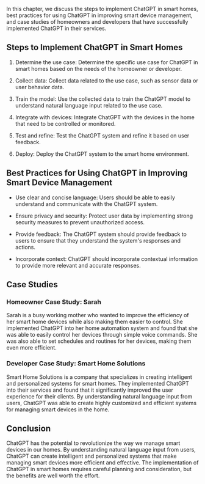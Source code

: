 
In this chapter, we discuss the steps to implement ChatGPT in smart homes, best practices for using ChatGPT in improving smart device management, and case studies of homeowners and developers that have successfully implemented ChatGPT in their services.

Steps to Implement ChatGPT in Smart Homes
-----------------------------------------

1. Determine the use case: Determine the specific use case for ChatGPT in smart homes based on the needs of the homeowner or developer.

2. Collect data: Collect data related to the use case, such as sensor data or user behavior data.

3. Train the model: Use the collected data to train the ChatGPT model to understand natural language input related to the use case.

4. Integrate with devices: Integrate ChatGPT with the devices in the home that need to be controlled or monitored.

5. Test and refine: Test the ChatGPT system and refine it based on user feedback.

6. Deploy: Deploy the ChatGPT system to the smart home environment.

Best Practices for Using ChatGPT in Improving Smart Device Management
---------------------------------------------------------------------

* Use clear and concise language: Users should be able to easily understand and communicate with the ChatGPT system.

* Ensure privacy and security: Protect user data by implementing strong security measures to prevent unauthorized access.

* Provide feedback: The ChatGPT system should provide feedback to users to ensure that they understand the system's responses and actions.

* Incorporate context: ChatGPT should incorporate contextual information to provide more relevant and accurate responses.

Case Studies
------------

### Homeowner Case Study: Sarah

Sarah is a busy working mother who wanted to improve the efficiency of her smart home devices while also making them easier to control. She implemented ChatGPT into her home automation system and found that she was able to easily control her devices through simple voice commands. She was also able to set schedules and routines for her devices, making them even more efficient.

### Developer Case Study: Smart Home Solutions

Smart Home Solutions is a company that specializes in creating intelligent and personalized systems for smart homes. They implemented ChatGPT into their services and found that it significantly improved the user experience for their clients. By understanding natural language input from users, ChatGPT was able to create highly customized and efficient systems for managing smart devices in the home.

Conclusion
----------

ChatGPT has the potential to revolutionize the way we manage smart devices in our homes. By understanding natural language input from users, ChatGPT can create intelligent and personalized systems that make managing smart devices more efficient and effective. The implementation of ChatGPT in smart homes requires careful planning and consideration, but the benefits are well worth the effort.
